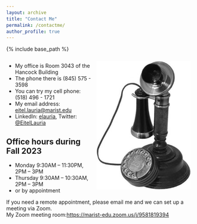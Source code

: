 ```yaml
---
layout: archive
title: "Contact Me"
permalink: /contactme/
author_profile: true
---
```


{% include base_path %}
<div style="display: flex; flex-wrap: wrap;">
  <div style="flex: 1;">
    <img src="/images/vintagephone.png" alt="Contact Me" style="width: 50%; float: right; max-width: 100%; height: auto; margin: 10px;"/>
    <ul>
 	<li>My office is Room 3043 of the Hancock Building</li>
 	<li>The phone there is (845) 575 - 3598</li>
 	<li>You can try my cell phone: (518) 496 - 1721</li>
 	<li>My email address: <a href="mailto:eitel.lauria@marist.edu">eitel.lauria@marist.edu</a></li>
 	<li>LinkedIn: <a href="https://www.linkedin.com/in/elauria/">elauria</a>, Twitter: <a href="https://twitter.com/eitellauria">@EitelLauria</a></li>
    </ul>
	<h2>Office hours during Fall 2023</h2>
	<ul>
 	<li>Monday 9:30AM – 11:30PM, 2PM – 3PM</li>
 	<li> Thursday 9:30AM – 10:30AM, 2PM – 3PM</li>
 	<li>or by appointment</li>
	</ul>
	If you need a remote appointment, please email me and we can set up a meeting via Zoom.<br>
    My Zoom meeting room:<a href="https://marist-edu.zoom.us/j/9581819394">https://marist-edu.zoom.us/j/9581819394</a>
  </div>
</div>


